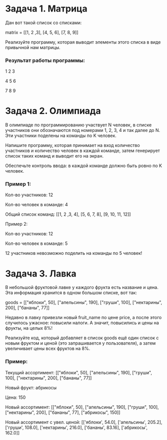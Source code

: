 # Задача 1. Матрица

Дан вот такой список со списками:

matrix = [[1, 2 ,3], [4, 5, 6], [7, 8, 9]]

Реализуйте программу, которая выводит элементы этого списка в виде привычной нам матрицы.

 

### Результат работы программы:

1 2 3

4 5 6

7 8 9



# Задача 2. Олимпиада

В олимпиаде по программированию участвует N человек, в списке участников они обозначаются под номерами 1, 2, 3, 4 и так далее до N. Эти участники поделены на команды по K человек.

Напишите программу, которая принимает на вход количество участников и количество человек в каждой команде, затем генерирует список таких команд и выводит его на экран. 

Обеспечьте контроль ввода: в каждой команде должно быть ровно по K человек.

 

### Пример 1:

Кол-во участников: 12

Кол-во человек в команде: 4

 

Общий список команд: [[1, 2 ,3, 4], [5, 6, 7, 8], [9, 10, 11, 12]]

 

Пример 2:

Кол-во участников: 12

Кол-во человек в команде: 5

 

12 участников невозможно поделить на команды по 5 человек!



# Задача 3. Лавка

В небольшой фруктовой лавке у каждого фрукта есть название и цена. Эта информация хранится в одном большом списке, вот так:

goods = [["яблоки", 50], ["апельсины", 190], ["груши", 100], ["нектарины", 200], ["бананы", 77]]

Недавно в лавку привезли новый fruit_name по цене price, а после этого случилось ужасное: повысили налоги. А значит, повысились и цены на фрукты, на целых 8%!

Реализуйте код, который добавляет в список goods ещё один список с новым фруктом и ценой (это запрашивается у пользователя), а затем увеличивает цены всех фруктов на 8%.

 

### Пример:

Текущий ассортимент: [["яблоки", 50], ["апельсины", 190], ["груши", 100], ["нектарины", 200], ["бананы", 77]]

 

Новый фрукт: абрикосы

Цена: 150

 

Новый ассортимент: [["яблоки", 50], ["апельсины", 190], ["груши", 100], ["нектарины", 200], ["бананы", 77], ["абрикосы", 150]]

 

Новый ассортимент с увел. ценой: [['яблоки', 54.0], ['апельсины', 205.2], ['груши', 108.0], ['нектарины', 216.0], ['бананы', 83.16], ['абрикосы', 162.0]]